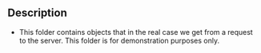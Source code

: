 ## Description

- This folder contains objects that in the real case we get from a request to the server. This folder is for demonstration purposes only.
